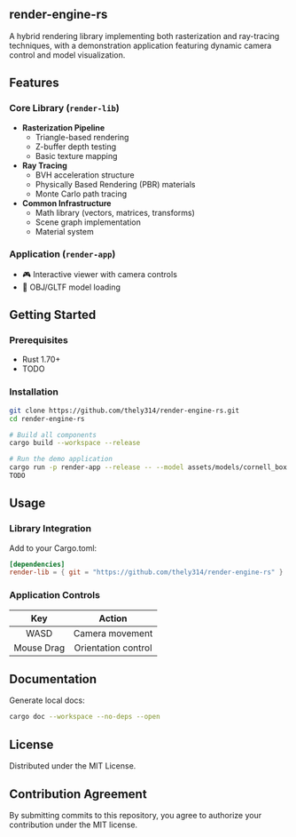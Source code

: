 render-engine-rs
---

A hybrid rendering library implementing both rasterization and ray-tracing techniques, with a demonstration application featuring dynamic camera control and model visualization.

## Features
### Core Library (`render-lib`)
- **Rasterization Pipeline**
  - Triangle-based rendering
  - Z-buffer depth testing
  - Basic texture mapping
- **Ray Tracing**
  - BVH acceleration structure
  - Physically Based Rendering (PBR) materials
  - Monte Carlo path tracing
- **Common Infrastructure**
  - Math library (vectors, matrices, transforms)
  - Scene graph implementation
  - Material system

### Application (`render-app`)
- 🎮 Interactive viewer with camera controls
- 🧊 OBJ/GLTF model loading

## Getting Started

### Prerequisites
- Rust 1.70+
- TODO

### Installation
```bash
git clone https://github.com/thely314/render-engine-rs.git
cd render-engine-rs

# Build all components
cargo build --workspace --release

# Run the demo application
cargo run -p render-app --release -- --model assets/models/cornell_box.obj
TODO
```

## Usage
### Library Integration
Add to your Cargo.toml:
```toml
[dependencies]
render-lib = { git = "https://github.com/thely314/render-engine-rs" }
```

### Application Controls
|Key|Action|
|:-:|:-:|
|WASD|Camera movement|
|Mouse Drag|Orientation control|

## Documentation
Generate local docs:
```bash
cargo doc --workspace --no-deps --open
```

## License
Distributed under the MIT License.

## Contribution Agreement
By submitting commits to this repository, you agree to authorize your contribution under the MIT license.